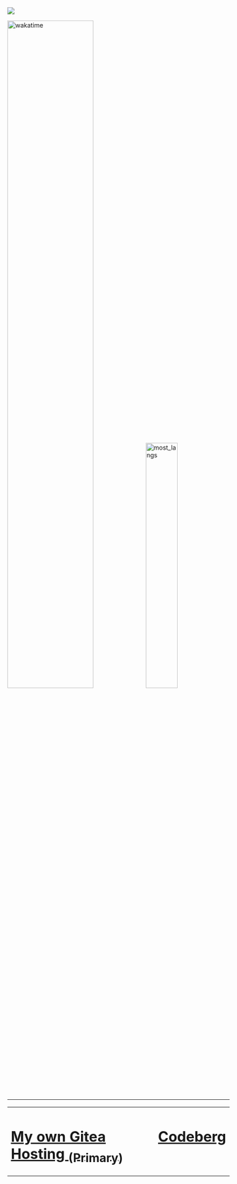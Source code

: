 <img src="./banner2.png">

<img src="https://github-readme-stats.vercel.app/api/wakatime?username=Tira&theme=tokyonight&langs_count=6&layout=compact&range=all_time" alt="wakatime" width="62.25%"><img src="https://github-readme-stats.vercel.app/api/top-langs/?username=trnxdev&theme=tokyonight&langs_count=2" alt="most_langs" width="37.75%">

<hr></hr>

<table align="center">
 <tr>
    <td valign="top"><h1><a href="https://gitea.tiramify.dev/tiramify">My own Gitea Hosting <sub>(Primary)</sub></a></h1></td>
    <td valign="top"><h1><a href="https://codeberg.org/tiramify">Codeberg</a></h1></td>
  </tr>
</table>
